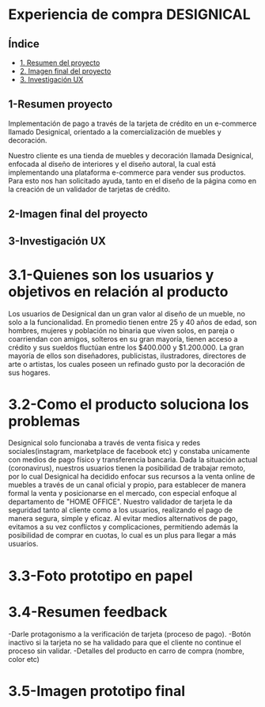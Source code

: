 # Experiencia de compra DESIGNICAL

## Índice

* [1. Resumen del proyecto](#1-Resumen-proyecto)
* [2. Imagen final del proyecto](#2-Imagen-final-del-proyecto)
* [3. Investigación UX](#3-investigación-ux)


## 1-Resumen proyecto

Implementación de pago a través de la tarjeta de crédito en un e-commerce llamado Designical, orientado a la comercialización de muebles y decoración.

Nuestro cliente es una tienda de muebles y decoración llamada Designical, enfocada al diseño de interiores
y el diseño autoral, la cual está implementando una plataforma e-commerce para
vender sus productos. Para esto nos han solicitado ayuda, tanto en el diseño de la página
como en la creación de un validador de tarjetas de crédito.

## 2-Imagen final del proyecto

## 3-Investigación UX

# 3.1-Quienes son los usuarios y objetivos en relación al producto
Los usuarios de Designical dan un gran valor al diseño de un mueble, no solo a la funcionalidad.
En promedio tienen entre 25 y 40 años de edad, son hombres, mujeres y población no binaria 
que viven solos, en pareja o coarriendan con amigos, solteros en su gran mayoría, tienen acceso a crédito
y sus sueldos fluctúan entre los $400.000 y $1.200.000. La gran mayoría de ellos son diseñadores,
publicistas, ilustradores, directores de arte o artistas, los cuales poseen un refinado gusto por
la decoración de sus hogares.

# 3.2-Como el producto soluciona los problemas
Designical solo funcionaba a través de venta fisica y redes sociales(instagram, marketplace de facebook etc) y constaba unicamente con medios de pago físico y transferencia bancaria.
Dada la situación actual (coronavirus), nuestros usuarios tienen la posibilidad de trabajar remoto, por lo cual Designical ha decidido enfocar sus recursos a la venta online de muebles a través de un canal oficial y propio, para establecer de manera formal la venta y posicionarse en el mercado, con especial enfoque al departamento de "HOME OFFICE". 
Nuestro validador de tarjeta le da seguridad tanto al cliente como a los usuarios, realizando el pago de manera segura, simple y eficaz. Al evitar medios alternativos de pago, evitamos a su vez conflictos y complicaciones, permitiendo además la posibilidad de comprar en cuotas, lo cual es un plus para llegar a más usuarios.

# 3.3-Foto prototipo en papel

# 3.4-Resumen feedback 
-Darle protagonismo a la verificación de tarjeta (proceso de pago).
-Botón inactivo si la tarjeta no se ha validado para que el cliente no continue el proceso sin validar.
-Detalles del producto en carro de compra (nombre, color etc)

# 3.5-Imagen prototipo final



​



